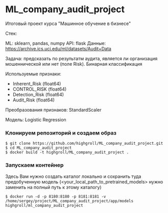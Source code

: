 # ML_company_audit_project
Итоговый проект курса "Машинное обучение в бизнесе"

Стек:

ML: sklearn, pandas, numpy
API: flask
Данные: https://archive.ics.uci.edu/ml/datasets/Audit+Data 

Задача: предсказать по результатм аудита, является ли организация мошеннической или нет (поле Risk). Бинарная классификация

Используемые признаки:

- Inherent_Risk (float64)
- CONTROL_RISK (float64)
- Detection_Risk (float64)
- Audit_Risk (float64)

Преобразования признаков: StandardScaler

Модель: Logistic Regression

### Клонируем репозиторий и создаем образ
```
$ git clone https://github.com/highgroll/ML_company_audit_project.git
$ cd ML_company_audit_project
$ docker build -t highgroll/ML_company_audit_project .
```

### Запускаем контейнер

Здесь Вам нужно создать каталог локально и сохранить туда предобученную модель (<your_local_path_to_pretrained_models> нужно заменить на полный путь к этому каталогу)
```
$ docker run -d -p 8180:8180 -p 8181:8181 -v /home/sergey/project/ML_company_audit_project/app/models highgroll/ml_company_audit_project
```
